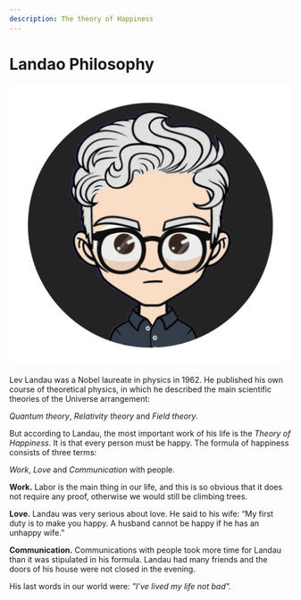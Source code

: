 ```yaml
---
description: The theory of Happiness
---
```


# Landao Philosophy

<img src=".gitbook/assets/image (1).png" alt="" data-size="original">

Lev Landau was a Nobel laureate in physics in 1962. He published his own course of theoretical physics, in which he described the main scientific theories of the Universe arrangement:

_Quantum theory_, _Relativity theory_ and _Field theory_.

But according to Landau, the most important work of his life is the _Theory of Happiness_. It is that every person must be happy. The formula of happiness consists of three terms:

_Work_, _Love_ and _Communication_ with people.

**Work.** Labor is the main thing in our life, and this is so obvious that it does not require any proof, otherwise we would still be climbing trees.

**Love.** Landau was very serious about love. He said to his wife: “My first duty is to make you happy. A husband cannot be happy if he has an unhappy wife.”

**Communication.** Communications with people took more time for Landau than it was stipulated in his formula. Landau had many friends and the doors of his house were not closed in the evening.&#x20;

His last words in our world were: _"I’ve lived my life not bad"._&#x20;

